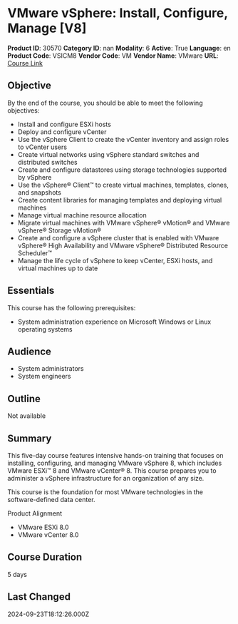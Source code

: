 # VMware vSphere: Install, Configure, Manage [V8]

**Product ID**: 30570
**Category ID**: nan
**Modality**: 6
**Active**: True
**Language**: en
**Product Code**: VSICM8
**Vendor Code**: VM
**Vendor Name**: VMware
**URL**: [Course Link](https://www.fastlaneus.com/course/vmware-vsicm8)

## Objective
By the end of the course, you should be able to meet the following objectives:


- Install and configure ESXi hosts
- Deploy and configure vCenter
- Use the vSphere Client to create the vCenter inventory and assign roles to vCenter users
- Create virtual networks using vSphere standard switches and distributed switches
- Create and configure datastores using storage technologies supported by vSphere
- Use the vSphere® Client™ to create virtual machines, templates, clones, and snapshots
- Create content libraries for managing templates and deploying virtual machines
- Manage virtual machine resource allocation
- Migrate virtual machines with VMware vSphere® vMotion® and VMware vSphere® Storage vMotion®
- Create and configure a vSphere cluster that is enabled with VMware vSphere® High Availability and VMware vSphere® Distributed Resource Scheduler™
- Manage the life cycle of vSphere to keep vCenter, ESXi hosts, and virtual machines up to date

## Essentials
This course has the following prerequisites:


- System administration experience on Microsoft Windows or Linux operating systems

## Audience
- System administrators
- System engineers

## Outline
Not available

## Summary
This five-day course features intensive hands-on training that focuses on installing, configuring, and managing VMware vSphere 8, which includes VMware ESXi™ 8 and VMware vCenter® 8. This course prepares you to administer a vSphere infrastructure for an organization of any size.

This course is the foundation for most VMware technologies in the software-defined data center.

Product Alignment


- VMware ESXi 8.0
- VMware vCenter 8.0

## Course Duration
5 days

## Last Changed
2024-09-23T18:12:26.000Z

